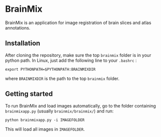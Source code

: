 BrainMix
========

BrainMix is an application for image registration of brain slices and atlas annotations. 

Installation
------------
After cloning the repository, make sure the top `brainmix` folder is in your python path.
In Linux, just add the following line to your `.bashrc` :
```
export PYTHONPATH=$PYTHONPATH:BRAINMIXDIR
```
where `BRAINMIXDIR` is the path to the top `brainmix` folder.

Getting started
---------------
To run BrainMix and load images automatically, go to the folder containing `brainmixapp.py` (usually `brainmix/brainmix/`) and run:
```
python brainmixapp.py -i IMAGEFOLDER
```
This will load all images in `IMAGEFOLDER`.


